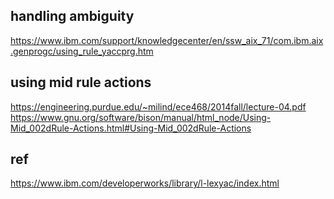 
## handling ambiguity

https://www.ibm.com/support/knowledgecenter/en/ssw_aix_71/com.ibm.aix.genprogc/using_rule_yaccprg.htm


## using mid rule actions

https://engineering.purdue.edu/~milind/ece468/2014fall/lecture-04.pdf
https://www.gnu.org/software/bison/manual/html_node/Using-Mid_002dRule-Actions.html#Using-Mid_002dRule-Actions


## ref
https://www.ibm.com/developerworks/library/l-lexyac/index.html